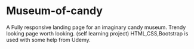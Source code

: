 # Museum-of-candy
A Fully responsive landing page for an imaginary candy museum.
Trendy looking page worth looking.
(self learning project)
HTML,CSS,Bootstrap is used with some help from Udemy.

